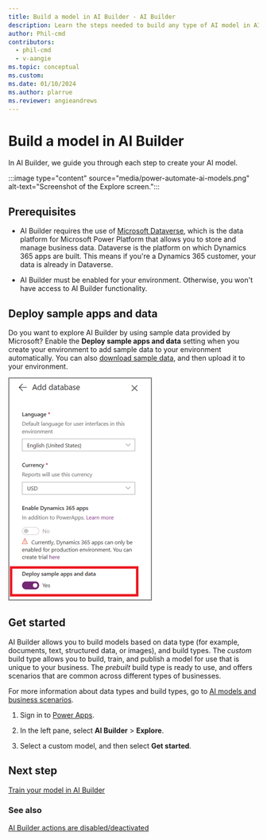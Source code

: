 ```yaml
---
title: Build a model in AI Builder - AI Builder
description: Learn the steps needed to build any type of AI model in AI Builder. This topic will get you started. 
author: Phil-cmd
contributors:
  - phil-cmd
  - v-aangie
ms.topic: conceptual
ms.custom: 
ms.date: 01/10/2024
ms.author: plarrue
ms.reviewer: angieandrews
---
```


# Build a model in AI Builder

In AI Builder, we guide you through each step to create your AI model.

:::image type="content" source="media/power-automate-ai-models.png" alt-text="Screenshot of the Explore screen.":::

## Prerequisites

- AI Builder requires the use of [Microsoft Dataverse](/powerapps/maker/common-data-service/data-platform-intro), which is the data platform for Microsoft Power Platform that allows you to store and manage business data. Dataverse is the platform on which Dynamics 365 apps are built. This means if you're a Dynamics 365 customer, your data is already in Dataverse.

- AI Builder must be enabled for your environment. Otherwise, you won't have access to AI Builder functionality.

## Deploy sample apps and data

Do you want to explore AI Builder by using sample data provided by Microsoft? Enable the **Deploy sample apps and data** setting when you create your environment to add sample data to your environment automatically. You can also [download sample data](samples.md), and then upload it to your environment.

![Deploy sample aps and data setting.](media/deploy-samples-setting.png "Deploy sample apps and data setting")

## Get started

AI Builder allows you to build models based on data type (for example, documents, text, structured data, or images), and build types. The *custom* build type allows you to build, train, and publish a model for use that is unique to your business. The *prebuilt* build type is ready to use, and offers scenarios that are common across different types of businesses.

For more information about data types and build types, go to [AI models and business scenarios](model-types.md).

1. Sign in to [Power Apps](https://make.powerapps.com).

1. In the left pane, select **AI Builder** > **Explore**.

1. Select a custom model, and then select **Get started**.

## Next step

[Train your model in AI Builder](train-model.md)

### See also

[AI Builder actions are disabled/deactivated](/troubleshoot/power-platform/ai-builder/aibuilder-actions-are-disabled-deactivated)
